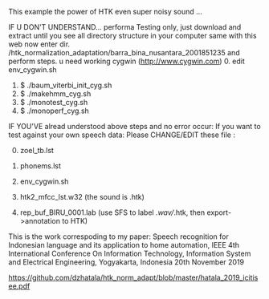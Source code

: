 This example the power of HTK even super noisy sound ...

IF U DON'T UNDERSTAND...
performa Testing only, just download and extract until you see all directory structure
in your computer same with this web
now enter dir. /htk_normalization_adaptation/barra_bina_nusantara_2001851235
and perform steps. u need working cygwin (http://www.cygwin.com)
0. edit env_cygwin.sh
1. $ ./baum_viterbi_init_cyg.sh
2. $ ./makehmm_cyg.sh
3. $ ./monotest_cyg.sh
4. $ ./monoperf_cyg.sh

IF YOU'VE alread understood above steps and no error occur:
If you want to test against your own speech data:
Please CHANGE/EDIT these file :

0. zoel_tb.lst

1. phonems.lst

2. env_cygwin.sh

3. htk2_mfcc_lst.w32 (the sound is .htk)

4. rep_buf_BIRU_0001.lab (use SFS to label *.wav/*.htk, then export->annotation to HTK)




This is the work correspoding to my paper: Speech recognition for Indonesian language and its application to home automation, IEEE 4th International Conference On Information Technology, Information System and Electrical Engineering, Yogyakarta, Indonesia 20th November 2019

https://github.com/dzhatala/htk_norm_adapt/blob/master/hatala_2019_icitisee.pdf